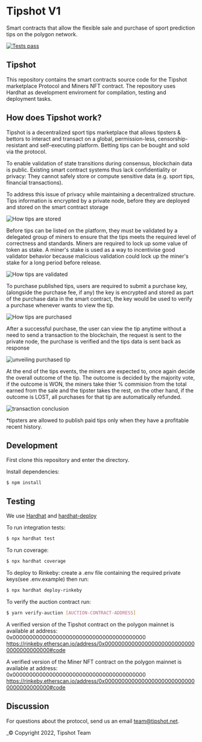 # Tipshot V1

Smart contracts that allow the flexible sale and purchase of sport prediction tips on the polygon network.

[![Tests pass](https://github.com/tipshot-net/smart-contract/actions/workflows/main.yml/badge.svg)](https://github.com/tipshot-net/smart-contract/actions/workflows/main.yml)

## Tipshot

This repository contains the smart contracts source code for the Tipshot marketplace Protocol and Miners NFT contract. The repository uses Hardhat as development enviroment for compilation, testing and deployment tasks.

## How does Tipshot work?

Tipshot is a decentralized sport tips marketplace that allows tipsters & bettors to interact and transact on a global, permission-less, censorship-resistant and self-executing platform. Betting tips can be bought and sold via the protocol.

To enable validation of state transitions during consensus, blockchain data is public. Existing smart contract systems thus lack confidentiality or privacy: They cannot safely store or compute sensitive data (e.g. sport tips, financial transactions).

To address this issue of privacy while maintaining a decentralized structure. Tips information is encrypted by a private node, before they are deployed and stored on the smart contract storage

![How tips are stored](https://res.cloudinary.com/iberdrola/image/upload/v1650875877/tipshot/how_tips_are_stored.png)

Before tips can be listed on the platform, they must be validated by a delegated group of miners to ensure that the tips meets the required level of correctness and standards. Miners are required to lock up some value of token as stake. A miner's stake is used as a way to incentivise good validator behavior because malicious validation could lock up the miner's stake for a long period before release.

![How tips are validated](https://res.cloudinary.com/iberdrola/image/upload/v1650877674/tipshot/how_tips_are_validated.png)

To purchase published tips, users are required to submit a purchase key, (alongside the purchase fee, if any) the key is encrypted and stored as part of the purchase data in the smart contract, the key would be used to verify a purchase whenever wants to view the tip.

![How tips are purchased](https://res.cloudinary.com/iberdrola/image/upload/v1650894807/tipshot/how_tips_are_purchased.png)

After a successful purchase, the user can view the tip anytime without a need to send a transaction to the blockchain, the request is sent to the private node, the purchase is verified and the tips data is sent back as response

![unveiling purchased tip](https://res.cloudinary.com/iberdrola/image/upload/v1650887800/tipshot/unveiling_tip.png)

At the end of the tips events, the miners are expected to, once again decide the overall outcome of the tip.
The outcome is decided by the majority vote, if the outcome is WON, the miners take thier % commision from the total earned from the sale and the tipster takes the rest, on the other hand, if the outcome is LOST, all purchases for that tip are automatically refunded.

![transaction conclusion](https://res.cloudinary.com/iberdrola/image/upload/v1650888575/tipshot/how_the_transaction_is_concluded.png)

\*tipsters are allowed to publish paid tips only when they have a profitable recent history.

## Development

First clone this repository and enter the directory.

Install dependencies:

```
$ npm install
```

## Testing

We use [Hardhat](https://hardhat.dev) and [hardhat-deploy](https://github.com/wighawag/hardhat-deploy)

To run integration tests:

```sh
$ npx hardhat test
```

To run coverage:

```sh
$ npx hardhat coverage
```

To deploy to Rinkeby:
create a .env file containing the required private keys(see .env.example) then run:

```sh
$ npx hardhat deploy-rinkeby
```

To verify the auction contract run:

```sh
$ yarn verify-auction [AUCTION-CONTRACT-ADDRESS]
```

A verified version of the Tipshot contract on the polygon mainnet is available at address:
0x0000000000000000000000000000000000000000
https://rinkeby.etherscan.io/address/0x0000000000000000000000000000000000000000#code

A verified version of the Miner NFT contract on the polygon mainnet is available at address: 0x0000000000000000000000000000000000000000
https://rinkeby.etherscan.io/address/0x0000000000000000000000000000000000000000#code

## Discussion

For questions about the protocol, send us an email [team@tipshot.net](team@tipshot.net).

\_© Copyright 2022, Tipshot Team

